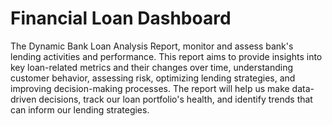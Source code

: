 # Financial Loan Dashboard
The Dynamic Bank Loan Analysis Report, monitor and assess bank's lending activities and performance. This report aims to provide insights into key loan-related metrics and their changes over time, understanding customer behavior, assessing risk, optimizing lending strategies, and improving decision-making processes. The report will help us make data-driven decisions, track our loan portfolio's health, and identify trends that can inform our lending strategies.

